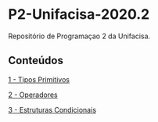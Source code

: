 # P2-Unifacisa-2020.2
Repositório de Programaçao 2 da Unifacisa. 

## Conteúdos

[1 - Tipos Primitivos](conteudos/TiposPrimitivos.md)

[2 - Operadores](conteudos/Operadores.md)

[3 - Estruturas Condicionais](conteudos/EstruturasCondicionais.md)






